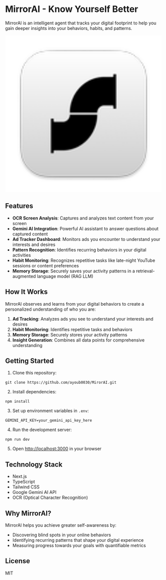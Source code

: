 # MirrorAI - Know Yourself Better

MirrorAI is an intelligent agent that tracks your digital footprint to help you gain deeper insights into your behaviors, habits, and patterns.

<img width="1312" alt="screenshot of MirrorAI dashboard" src="https://github.com/ayoub0030/MirorAI/raw/main/public/128x128.png">

## Features

- **OCR Screen Analysis**: Captures and analyzes text content from your screen
- **Gemini AI Integration**: Powerful AI assistant to answer questions about captured content
- **Ad Tracker Dashboard**: Monitors ads you encounter to understand your interests and desires
- **Pattern Recognition**: Identifies recurring behaviors in your digital activities
- **Habit Monitoring**: Recognizes repetitive tasks like late-night YouTube sessions or content preferences
- **Memory Storage**: Securely saves your activity patterns in a retrieval-augmented language model (RAG LLM)

## How It Works

MirrorAI observes and learns from your digital behaviors to create a personalized understanding of who you are:

1. **Ad Tracking**: Analyzes ads you see to understand your interests and desires
2. **Habit Monitoring**: Identifies repetitive tasks and behaviors
3. **Memory Storage**: Securely stores your activity patterns
4. **Insight Generation**: Combines all data points for comprehensive understanding

## Getting Started

1. Clone this repository:
```
git clone https://github.com/ayoub0030/MirorAI.git
```

2. Install dependencies:
```
npm install
```

3. Set up environment variables in `.env`:
```
GEMINI_API_KEY=your_gemini_api_key_here
```

4. Run the development server:
```
npm run dev
```

5. Open [http://localhost:3000](http://localhost:3000) in your browser

## Technology Stack

- Next.js
- TypeScript
- Tailwind CSS
- Google Gemini AI API
- OCR (Optical Character Recognition)

## Why MirrorAI?

MirrorAI helps you achieve greater self-awareness by:
- Discovering blind spots in your online behaviors
- Identifying recurring patterns that shape your digital experience
- Measuring progress towards your goals with quantifiable metrics

## License

MIT
